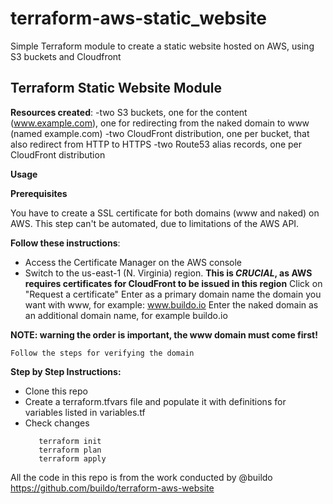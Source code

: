 # terraform-aws-static_website
Simple Terraform module to create a static website hosted on AWS, using S3 buckets and Cloudfront

## Terraform Static Website Module

**Resources created**:
    -two S3 buckets, one for the content (www.example.com), one for redirecting from the naked domain to www (named  example.com)
    -two CloudFront distribution, one per bucket, that also redirect from HTTP to HTTPS
    -two Route53 alias records, one per CloudFront distribution

**Usage**

**Prerequisites**

You have to create a SSL certificate for both domains (www and naked) on AWS. This step can't be automated, due to limitations of the AWS API.

**Follow these instructions**:

  - Access the Certificate Manager on the AWS console
  -  Switch to the us-east-1 (N. Virginia) region.
        **This is _CRUCIAL_, as AWS requires certificates for CloudFront to be issued in this region**
    Click on "Request a certificate"
    Enter as a primary domain name the domain you want with www, for example: www.buildo.io
    Enter the naked domain as an additional domain name, for example buildo.io



**NOTE: warning the order is important, the www domain must come first!**

    Follow the steps for verifying the domain

**Step by Step Instructions:**
- Clone this repo
- Create a terraform.tfvars file and populate it with definitions for variables listed in variables.tf
- Check changes
  ```
     terraform init
     terraform plan
     terraform apply
  ```

All the code in this repo is from the work conducted by @buildo https://github.com/buildo/terraform-aws-website
